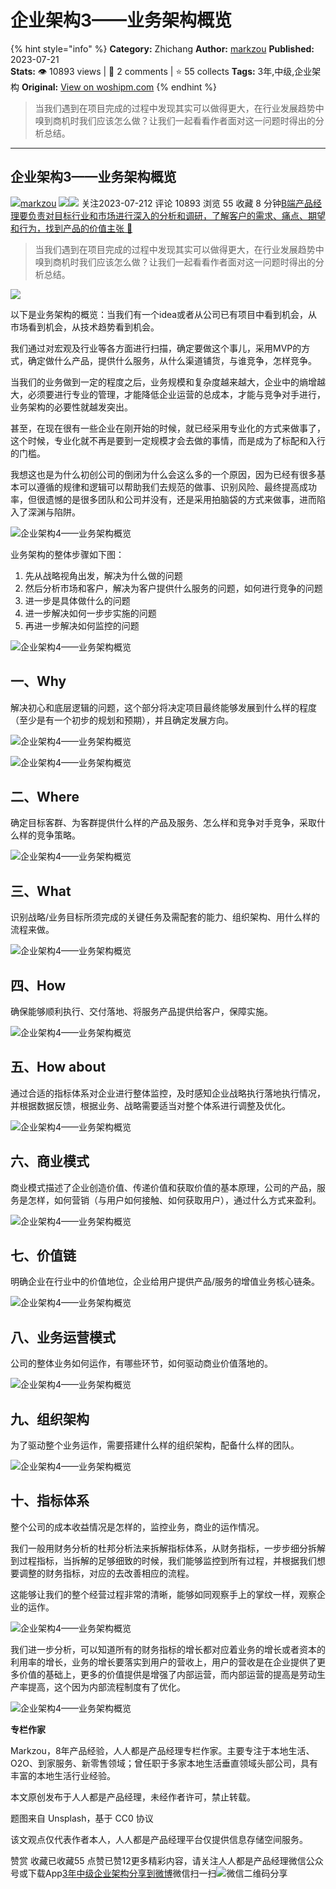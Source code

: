 # 企业架构3——业务架构概览
{% hint style="info" %}
**Category:** Zhichang
**Author:** [markzou](https://www.woshipm.com/u/174910)
**Published:** 2023-07-21  
**Stats:** 👁️ 10893 views | 💬 2 comments | ⭐ 55 collects
**Tags:** 3年,中级,企业架构
**Original:** [View on woshipm.com](https://www.woshipm.com/zhichang/5869492.html)
{% endhint %}
> 当我们遇到在项目完成的过程中发现其实可以做得更大，在行业发展趋势中嗅到商机时我们应该怎么做？让我们一起看看作者面对这一问题时得出的分析总结。

---

## 企业架构3——业务架构概览

[![](https://static.woshipm.com/view/woshipm_api_def_20230803150554_3993.jpg?imageView2/1/w/72/h/72/q/100)](https://www.woshipm.com/u/174910)[markzou](https://www.woshipm.com/u/174910) ![](https://static.woshipm.com/tag/1121_1@2x.png)![](https://static.woshipm.com/tag/2104_1@2x.png) 关注2023-07-212 评论 10893 浏览 55 收藏 8 分钟[B端产品经理要负责对目标行业和市场进行深入的分析和调研，了解客户的需求、痛点、期望和行为，找到产品的价值主张 🔗](https://ke.qidianla.com/courses/bcpm)

> 当我们遇到在项目完成的过程中发现其实可以做得更大，在行业发展趋势中嗅到商机时我们应该怎么做？让我们一起看看作者面对这一问题时得出的分析总结。

![](https://image.woshipm.com/2023/04/14/a4bc8d14-daa1-11ed-af94-00163e0b5ff3.png)

以下是业务架构的概览：当我们有一个idea或者从公司已有项目中看到机会，从市场看到机会，从技术趋势看到机会。

我们通过对宏观及行业等各方面进行扫描，确定要做这个事儿，采用MVP的方式，确定做什么产品，提供什么服务，从什么渠道铺货，与谁竞争，怎样竞争。

当我们的业务做到一定的程度之后，业务规模和复杂度越来越大，企业中的熵增越大，必须要进行专业的管理，才能降低企业运营的总成本，才能与竞争对手进行，业务架构的必要性就越发突出。

甚至，在现在很有一些企业在刚开始的时候，就已经采用专业化的方式来做事了，这个时候，专业化就不再是要到一定规模才会去做的事情，而是成为了标配和入行的门槛。

我想这也是为什么初创公司的倒闭为什么会这么多的一个原因，因为已经有很多基本可以遵循的规律和逻辑可以帮助我们去规范的做事、识别风险、最终提高成功率，但很遗憾的是很多团队和公司并没有，还是采用拍脑袋的方式来做事，进而陷入了深渊与陷阱。

![企业架构4——业务架构概览](https://image.woshipm.com/wp-files/2023/07/xzbH3HZfvAsqVbHPS4J3.png)

业务架构的整体步骤如下图：

1.  先从战略视角出发，解决为什么做的问题
2.  然后分析市场和客户，解决为客户提供什么服务的问题，如何进行竞争的问题
3.  进一步是具体做什么的问题
4.  进一步解决如何一步步实施的问题
5.  再进一步解决如何监控的问题

![企业架构4——业务架构概览](https://image.woshipm.com/wp-files/2023/07/HFyBbnPTvM1R7Fr7QvkY.png)

## 一、Why

解决初心和底层逻辑的问题，这个部分将决定项目最终能够发展到什么样的程度（至少是有一个初步的规划和预期），并且确定发展方向。

![企业架构4——业务架构概览](https://image.woshipm.com/wp-files/2023/07/ZNQmgAbR15gflu1YYzAe.png)

![企业架构4——业务架构概览](https://image.woshipm.com/wp-files/2023/07/qXe68y8a7ZY3Uc04hXJR.png)

## 二、Where

确定目标客群、为客群提供什么样的产品及服务、怎么样和竞争对手竞争，采取什么样的竞争策略。

![企业架构4——业务架构概览](https://image.woshipm.com/wp-files/2023/07/CVNlSkBHYY04SoG08iCV.png)

## 三、What

识别战略/业务目标所须完成的关键任务及需配套的能力、组织架构、用什么样的流程来做。

![企业架构4——业务架构概览](https://image.woshipm.com/wp-files/2023/07/fPj7JQz72ZJxaZAJdoFg.png)

## 四、How

确保能够顺利执行、交付落地、将服务产品提供给客户，保障实施。

![企业架构4——业务架构概览](https://image.woshipm.com/wp-files/2023/07/q7VU7PtLKttKsVbAWHqs.png)

## 五、How about

通过合适的指标体系对企业进行整体监控，及时感知企业战略执行落地执行情况，并根据数据反馈，根据业务、战略需要适当对整个体系进行调整及优化。

![企业架构4——业务架构概览](https://image.woshipm.com/wp-files/2023/07/hRq8MGs2QLKfCXQ30ubQ.png)

## 六、商业模式

商业模式描述了企业创造价值、传递价值和获取价值的基本原理，公司的产品，服务是怎样，如何营销（与用户如何接触、如何获取用户），通过什么方式来盈利。

![企业架构4——业务架构概览](https://image.woshipm.com/wp-files/2023/07/hGfT5jmWAlVosuu8bNEv.png)

## 七、价值链

明确企业在行业中的价值地位，企业给用户提供产品/服务的增值业务核心链条。

![企业架构4——业务架构概览](https://image.woshipm.com/wp-files/2023/07/EfqIV6YfISDyP9iHkkoR.png)

## 八、业务运营模式

公司的整体业务如何运作，有哪些环节，如何驱动商业价值落地的。

![企业架构4——业务架构概览](https://image.woshipm.com/wp-files/2023/07/fSBDXEFvBNV9rFwDjmrA.png)

## 九、组织架构

为了驱动整个业务运作，需要搭建什么样的组织架构，配备什么样的团队。

![企业架构4——业务架构概览](https://image.woshipm.com/wp-files/2023/07/1bYKpQ8dI28R3ZF7MtZ0.png)

## 十、指标体系

整个公司的成本收益情况是怎样的，监控业务，商业的运作情况。

我们一般用财务分析的杜邦分析法来拆解指标体系，从财务指标，一步步细分拆解到过程指标，当拆解的足够细致的时候，我们能够监控到所有过程，并根据我们想要调整的财务指标，对应的去改善相应的流程。

这能够让我们的整个经营过程非常的清晰，能够如同观察手上的掌纹一样，观察企业的运作。

![企业架构4——业务架构概览](https://image.woshipm.com/wp-files/2023/07/oW30vNJn12OOJKDMTpTH.png)

我们进一步分析，可以知道所有的财务指标的增长都对应着业务的增长或者资本的利用率的增长，业务的增长要落实到用户的营收上，用户的营收是在企业提供了更多价值的基础上，更多的价值提供是增强了内部运营，而内部运营的提高是劳动生产率提高，这个因为内部流程制度有了优化。

![企业架构4——业务架构概览](https://image.woshipm.com/wp-files/2023/07/pXOFc6ej7owAk7EDitP9.png)

**专栏作家**

Markzou，8年产品经验，人人都是产品经理专栏作家。主要专注于本地生活、O2O、到家服务、新零售领域；曾任职于多家本地生活垂直领域头部公司，具有丰富的本地生活行业经验。

本文原创发布于人人都是产品经理，未经作者许可，禁止转载。

题图来自 Unsplash，基于 CC0 协议

该文观点仅代表作者本人，人人都是产品经理平台仅提供信息存储空间服务。

赞赏 收藏已收藏55 点赞已赞12更多精彩内容，请关注人人都是产品经理微信公众号或下载App[3年](https://www.woshipm.com/tag/3%e5%b9%b4)[中级](https://www.woshipm.com/tag/%e4%b8%ad%e7%ba%a7)[企业架构](https://www.woshipm.com/tag/%e4%bc%81%e4%b8%9a%e6%9e%b6%e6%9e%84)[分享到微博](https://service.weibo.com/share/share.php?appkey=2775287854&title=企业架构3——业务架构概览&url=https://www.woshipm.com/zhichang/5869492.html&pic=https://image.woshipm.com/2023/04/14/a4bc8d14-daa1-11ed-af94-00163e0b5ff3.png)微信扫一扫![微信二维码](https://api.pwmqr.com/qrcode/create/?url=https://www.woshipm.com/zhichang/5869492.html)分享